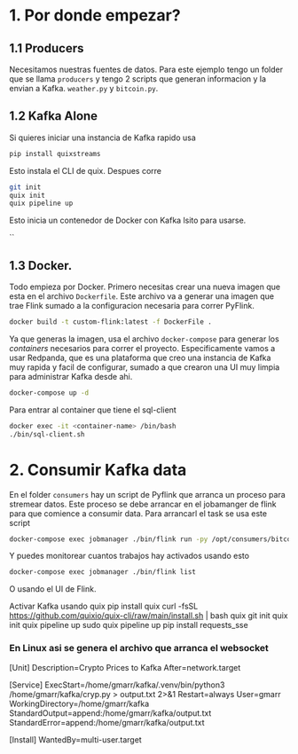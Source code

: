 

# 1. Por donde empezar?
## 1.1 Producers
Necesitamos nuestras fuentes de datos. Para este ejemplo tengo un folder que se llama `producers` y tengo 2 scripts que generan informacion y la envian a Kafka.
`weather.py` y `bitcoin.py`. 

## 1.2 Kafka Alone
Si quieres iniciar una instancia de Kafka rapido usa 
```bash
pip install quixstreams
```
Esto instala el CLI de quix. Despues corre
```bash
git init
quix init
quix pipeline up
```
Esto inicia un contenedor de Docker con Kafka lsito para usarse.


``
## 1.3 Docker. 
Todo empieza por Docker.
Primero necesitas crear una nueva imagen que esta en el archivo `Dockerfile`.
Este archivo va a generar una imagen que trae Flink sumado a la configuracion necesaria para correr PyFlink.

```bash
docker build -t custom-flink:latest -f DockerFile .
```
Ya que generas la imagen, usa el archivo `docker-compose` para generar los *containers* necesarios para correr el proyecto.
Especificamente vamos a usar Redpanda, que es una plataforma que creo una instancia de Kafka muy rapida y facil de configurar, sumado a que crearon una UI muy limpia para administrar Kafka desde ahi.

```bash
docker-compose up -d
```

Para entrar al container que tiene el sql-client
```bash
docker exec -it <container-name> /bin/bash
./bin/sql-client.sh
```

# 2. Consumir Kafka data
En el folder `consumers` hay un script de Pyflink que arranca un proceso para stremear datos.
Este proceso se debe arrancar en el jobamanger de flink para que comience a consumir data. 
Para arrancarl el task se usa este script
```bash
docker-compose exec jobmanager ./bin/flink run -py /opt/consumers/bitcoin_consumer.py -d
```

Y puedes monitorear cuantos trabajos hay activados usando esto
```bash
docker-compose exec jobmanager ./bin/flink list
```
O usando el UI de Flink.


Activar Kafka usando quix
pip install quix
curl -fsSL https://github.com/quixio/quix-cli/raw/main/install.sh | bash
quix
git init
quix init
quix pipeline up
sudo quix pipeline up
pip install requests_sse

### En Linux asi se genera el archivo que arranca el websocket
[Unit]
Description=Crypto Prices to Kafka
After=network.target

[Service]
ExecStart=/home/gmarr/kafka/.venv/bin/python3 /home/gmarr/kafka/cryp.py > output.txt 2>&1
Restart=always
User=gmarr
WorkingDirectory=/home/gmarr/kafka
StandardOutput=append:/home/gmarr/kafka/output.txt
StandardError=append:/home/gmarr/kafka/output.txt

[Install]
WantedBy=multi-user.target
